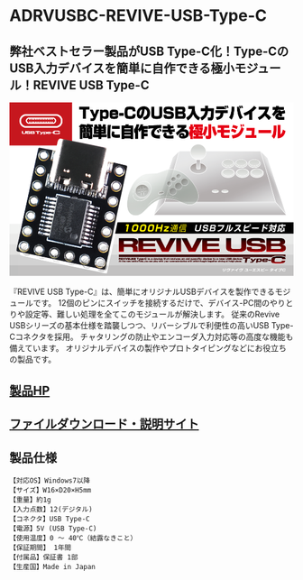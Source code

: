# ADRVUSBC-REVIVE-USB-Type-C

## 弊社ベストセラー製品がUSB Type-C化！Type-CのUSB入力デバイスを簡単に自作できる極小モジュール！REVIVE USB Type-C

![](img/2025-03-06-14-30-04.png)

『REVIVE USB Type-C』は、簡単にオリジナルUSBデバイスを製作できるモジュールです。
12個のピンにスイッチを接続するだけで、デバイス-PC間のやりとりや設定等、難しい処理を全てこのモジュールが解決します。
従来のRevive USBシリーズの基本仕様を踏襲しつつ、リバーシブルで利便性の高いUSB Type-Cコネクタを採用。
チャタリングの防止やエンコーダ入力対応等の高度な機能も備えています。
オリジナルデバイスの製作やプロトタイピングなどにお役立ちの製品です。
 

## [製品HP](http://bit-trade-one.co.jp/adrvusbc/) 

## [ファイルダウンロード・説明サイト](https://github.com/bit-trade-one/ADRVUSBC-REVIVE-USB-Type-C/)  

## 製品仕様
    【対応OS】Windows7以降
    【サイズ】W16×D20×H5mm
    【重量】約1g
    【入力点数】12(デジタル)
    【コネクタ】USB Type-C
    【電源】5V (USB Type-C)
    【使用温度】0 ～ 40℃（結露なきこと）
    【保証期間】 1年間
    【付属品】保証書 1部
    【生産国】Made in Japan
